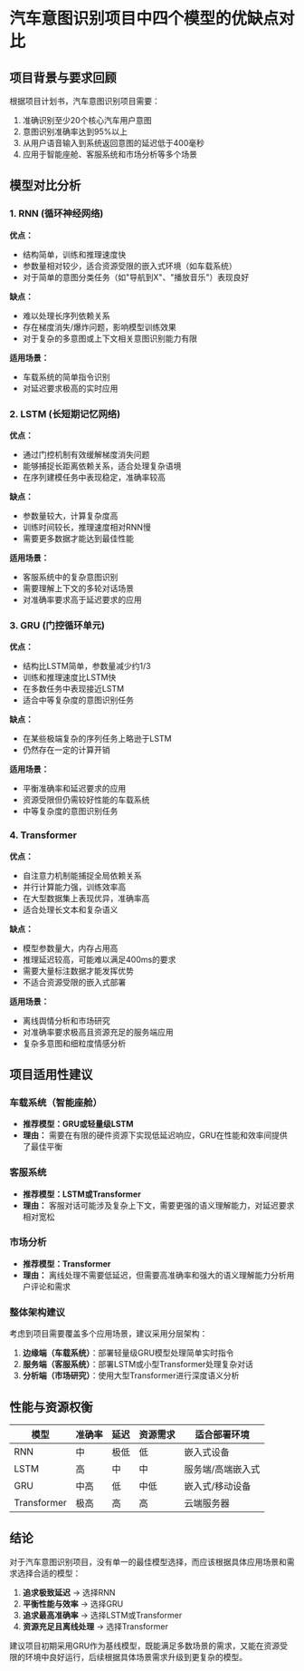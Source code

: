 # 汽车意图识别项目中四个模型的优缺点对比

## 项目背景与要求回顾

根据项目计划书，汽车意图识别项目需要：

1. 准确识别至少20个核心汽车用户意图
2. 意图识别准确率达到95%以上
3. 从用户语音输入到系统返回意图的延迟低于400毫秒
4. 应用于智能座舱、客服系统和市场分析等多个场景

## 模型对比分析

### 1. RNN (循环神经网络)

**优点：**
- 结构简单，训练和推理速度快
- 参数量相对较少，适合资源受限的嵌入式环境（如车载系统）
- 对于简单的意图分类任务（如"导航到X"、"播放音乐"）表现良好

**缺点：**
- 难以处理长序列依赖关系
- 存在梯度消失/爆炸问题，影响模型训练效果
- 对于复杂的多意图或上下文相关意图识别能力有限

**适用场景：**
- 车载系统的简单指令识别
- 对延迟要求极高的实时应用

### 2. LSTM (长短期记忆网络)

**优点：**
- 通过门控机制有效缓解梯度消失问题
- 能够捕捉长距离依赖关系，适合处理复杂语境
- 在序列建模任务中表现稳定，准确率较高

**缺点：**
- 参数量较大，计算复杂度高
- 训练时间较长，推理速度相对RNN慢
- 需要更多数据才能达到最佳性能

**适用场景：**
- 客服系统中的复杂意图识别
- 需要理解上下文的多轮对话场景
- 对准确率要求高于延迟要求的应用

### 3. GRU (门控循环单元)

**优点：**
- 结构比LSTM简单，参数量减少约1/3
- 训练和推理速度比LSTM快
- 在多数任务中表现接近LSTM
- 适合中等复杂度的意图识别任务

**缺点：**
- 在某些极端复杂的序列任务上略逊于LSTM
- 仍然存在一定的计算开销

**适用场景：**
- 平衡准确率和延迟要求的应用
- 资源受限但仍需较好性能的车载系统
- 中等复杂度的意图识别任务

### 4. Transformer

**优点：**
- 自注意力机制能捕捉全局依赖关系
- 并行计算能力强，训练效率高
- 在大型数据集上表现优异，准确率高
- 适合处理长文本和复杂语义

**缺点：**
- 模型参数量大，内存占用高
- 推理延迟较高，可能难以满足400ms的要求
- 需要大量标注数据才能发挥优势
- 不适合资源受限的嵌入式部署

**适用场景：**
- 离线舆情分析和市场研究
- 对准确率要求极高且资源充足的服务端应用
- 复杂多意图和细粒度情感分析

## 项目适用性建议

### 车载系统（智能座舱）
- **推荐模型：GRU或轻量级LSTM**
- **理由：** 需要在有限的硬件资源下实现低延迟响应，GRU在性能和效率间提供了最佳平衡

### 客服系统
- **推荐模型：LSTM或Transformer**
- **理由：** 客服对话可能涉及复杂上下文，需要更强的语义理解能力，对延迟要求相对宽松

### 市场分析
- **推荐模型：Transformer**
- **理由：** 离线处理不需要低延迟，但需要高准确率和强大的语义理解能力分析用户评论和需求

### 整体架构建议
考虑到项目需要覆盖多个应用场景，建议采用分层架构：

1. **边缘端（车载系统）**：部署轻量级GRU模型处理简单实时指令
2. **服务端（客服系统）**：部署LSTM或小型Transformer处理复杂对话
3. **分析端（市场研究）**：使用大型Transformer进行深度语义分析

## 性能与资源权衡

| 模型 | 准确率 | 延迟 | 资源需求 | 适合部署环境 |
|------|--------|------|----------|--------------|
| RNN | 中 | 极低 | 低 | 嵌入式设备 |
| LSTM | 高 | 中 | 中 | 服务端/高端嵌入式 |
| GRU | 中高 | 低 | 中低 | 嵌入式/移动设备 |
| Transformer | 极高 | 高 | 高 | 云端服务器 |

## 结论

对于汽车意图识别项目，没有单一的最佳模型选择，而应该根据具体应用场景和需求选择合适的模型：

1. **追求极致延迟** → 选择RNN
2. **平衡性能与效率** → 选择GRU
3. **追求最高准确率** → 选择LSTM或Transformer
4. **资源充足且离线处理** → 选择Transformer

建议项目初期采用GRU作为基线模型，既能满足多数场景的需求，又能在资源受限的环境中良好运行，后续根据具体场景需求升级到更复杂的模型。
